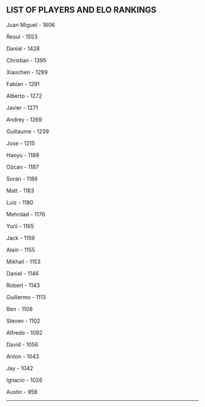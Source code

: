## LIST OF PLAYERS AND ELO RANKINGS


Juan Miguel - 1606


Resul - 1553


Danial - 1428


Christian - 1395


Xiaochen - 1299


Fabian - 1291


Alberto - 1272


Javier - 1271


Andrey - 1269


Guillaume - 1239


Jose - 1215


Haoyu - 1189


Ozcan - 1187


Soran - 1186


Matt - 1183


Luiz - 1180


Mehrdad - 1176


Yurii - 1165


Jack - 1159


Alain - 1155


Mikhail - 1153


Daniel - 1146


Robert - 1143


Guillermo - 1113


Ben - 1108


Steven - 1102


Alfredo - 1092


David - 1056


Anton - 1043


Jay - 1042


Ignacio - 1026


Austin - 956



--------------------------------------------------------------
